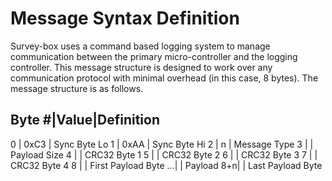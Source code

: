 # Message Syntax Definition

Survey-box uses a command based logging system to manage communication between the primary micro-controller and the logging controller. This message structure is designed to work over any communication protocol with minimal overhead (in this case, 8 bytes). The message structure is as follows.

Byte #|Value|Definition
-----------------------
0 | 0xC3 | Sync Byte Lo
1 | 0xAA | Sync Byte Hi
2 | n    | Message Type
3 |      | Payload Size
4 |      | CRC32 Byte 1
5 |      | CRC32 Byte 2
6 |      | CRC32 Byte 3
7 |      | CRC32 Byte 4
8 |      | First Payload Byte
...|     | Payload
8+n|     | Last Payload Byte
